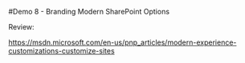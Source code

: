 #Demo 8 - Branding Modern SharePoint Options

Review:

https://msdn.microsoft.com/en-us/pnp_articles/modern-experience-customizations-customize-sites